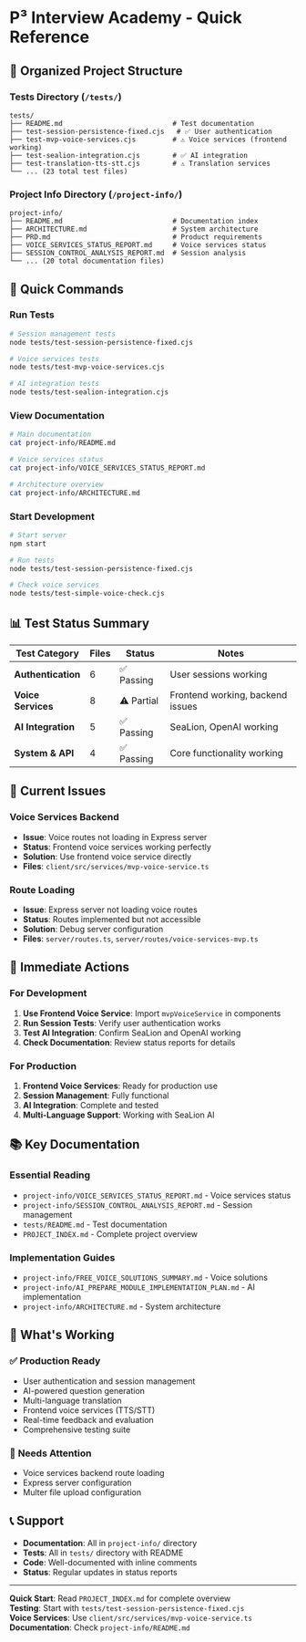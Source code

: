 # P³ Interview Academy - Quick Reference

## 📁 **Organized Project Structure**

### **Tests Directory** (`/tests/`)
```
tests/
├── README.md                           # Test documentation
├── test-session-persistence-fixed.cjs   # ✅ User authentication
├── test-mvp-voice-services.cjs         # ⚠️ Voice services (frontend working)
├── test-sealion-integration.cjs        # ✅ AI integration
├── test-translation-tts-stt.cjs        # ⚠️ Translation services
└── ... (23 total test files)
```

### **Project Info Directory** (`/project-info/`)
```
project-info/
├── README.md                           # Documentation index
├── ARCHITECTURE.md                     # System architecture
├── PRD.md                              # Product requirements
├── VOICE_SERVICES_STATUS_REPORT.md     # Voice services status
├── SESSION_CONTROL_ANALYSIS_REPORT.md  # Session analysis
└── ... (20 total documentation files)
```

## 🚀 **Quick Commands**

### **Run Tests**
```bash
# Session management tests
node tests/test-session-persistence-fixed.cjs

# Voice services tests
node tests/test-mvp-voice-services.cjs

# AI integration tests
node tests/test-sealion-integration.cjs
```

### **View Documentation**
```bash
# Main documentation
cat project-info/README.md

# Voice services status
cat project-info/VOICE_SERVICES_STATUS_REPORT.md

# Architecture overview
cat project-info/ARCHITECTURE.md
```

### **Start Development**
```bash
# Start server
npm start

# Run tests
node tests/test-session-persistence-fixed.cjs

# Check voice services
node tests/test-simple-voice-check.cjs
```

## 📊 **Test Status Summary**

| Test Category | Files | Status | Notes |
|---------------|-------|--------|-------|
| **Authentication** | 6 | ✅ Passing | User sessions working |
| **Voice Services** | 8 | ⚠️ Partial | Frontend working, backend issues |
| **AI Integration** | 5 | ✅ Passing | SeaLion, OpenAI working |
| **System & API** | 4 | ✅ Passing | Core functionality working |

## 🎯 **Current Issues**

### **Voice Services Backend**
- **Issue**: Voice routes not loading in Express server
- **Status**: Frontend voice services working perfectly
- **Solution**: Use frontend voice service directly
- **Files**: `client/src/services/mvp-voice-service.ts`

### **Route Loading**
- **Issue**: Express server not loading voice routes
- **Status**: Routes implemented but not accessible
- **Solution**: Debug server configuration
- **Files**: `server/routes.ts`, `server/routes/voice-services-mvp.ts`

## 🔧 **Immediate Actions**

### **For Development**
1. **Use Frontend Voice Service**: Import `mvpVoiceService` in components
2. **Run Session Tests**: Verify user authentication works
3. **Test AI Integration**: Confirm SeaLion and OpenAI working
4. **Check Documentation**: Review status reports for details

### **For Production**
1. **Frontend Voice Services**: Ready for production use
2. **Session Management**: Fully functional
3. **AI Integration**: Complete and tested
4. **Multi-Language Support**: Working with SeaLion AI

## 📚 **Key Documentation**

### **Essential Reading**
- `project-info/VOICE_SERVICES_STATUS_REPORT.md` - Voice services status
- `project-info/SESSION_CONTROL_ANALYSIS_REPORT.md` - Session management
- `tests/README.md` - Test documentation
- `PROJECT_INDEX.md` - Complete project overview

### **Implementation Guides**
- `project-info/FREE_VOICE_SOLUTIONS_SUMMARY.md` - Voice solutions
- `project-info/AI_PREPARE_MODULE_IMPLEMENTATION_PLAN.md` - AI implementation
- `project-info/ARCHITECTURE.md` - System architecture

## 🎉 **What's Working**

### ✅ **Production Ready**
- User authentication and session management
- AI-powered question generation
- Multi-language translation
- Frontend voice services (TTS/STT)
- Real-time feedback and evaluation
- Comprehensive testing suite

### 🔧 **Needs Attention**
- Voice services backend route loading
- Express server configuration
- Multer file upload configuration

## 📞 **Support**

- **Documentation**: All in `project-info/` directory
- **Tests**: All in `tests/` directory with README
- **Code**: Well-documented with inline comments
- **Status**: Regular updates in status reports

---

**Quick Start**: Read `PROJECT_INDEX.md` for complete overview  
**Testing**: Start with `tests/test-session-persistence-fixed.cjs`  
**Voice Services**: Use `client/src/services/mvp-voice-service.ts`  
**Documentation**: Check `project-info/README.md`

